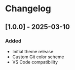 # Changelog

## [1.0.0] - 2025-03-10
### Added
- Initial theme release
- Custom Git color scheme
- VS Code compatibility
